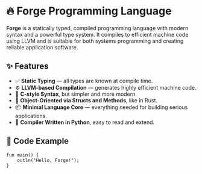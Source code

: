 # 🔥 Forge Programming Language

**Forge** is a statically typed, compiled programming language with modern syntax and a powerful type system. It compiles to efficient machine code using LLVM and is suitable for both systems programming and creating reliable application software.

## ✨ Features

- ✅ **Static Typing** — all types are known at compile time.
- ⚙️ **LLVM-based Compilation** — generates highly efficient machine code.
- 🧱 **C-style Syntax**, but simpler and more modern.
- 🔩 **Object-Oriented via Structs and Methods**, like in Rust.
- 📦 **Minimal Language Core** — everything needed for building serious applications.
- 🧠 **Compiler Written in Python**, easy to read and extend.

## 🧪 Code Example

```forge
fun main() {
    outln("Hello, Forge!");
}
```
